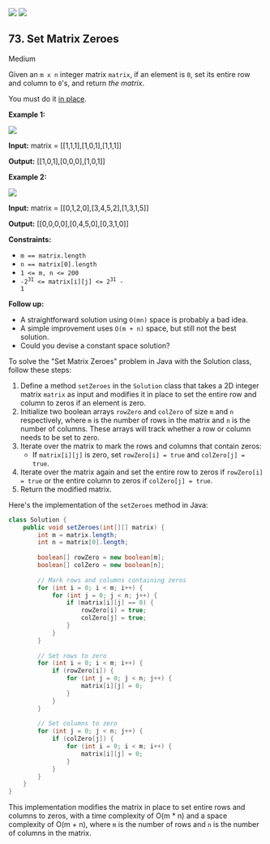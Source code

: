 [![](https://img.shields.io/github/stars/javadev/LeetCode-in-Java?label=Stars&style=flat-square)](https://github.com/javadev/LeetCode-in-Java)
[![](https://img.shields.io/github/forks/javadev/LeetCode-in-Java?label=Fork%20me%20on%20GitHub%20&style=flat-square)](https://github.com/javadev/LeetCode-in-Java/fork)

## 73\. Set Matrix Zeroes

Medium

Given an `m x n` integer matrix `matrix`, if an element is `0`, set its entire row and column to `0`'s, and return _the matrix_.

You must do it [in place](https://en.wikipedia.org/wiki/In-place_algorithm).

**Example 1:**

![](https://assets.leetcode.com/uploads/2020/08/17/mat1.jpg)

**Input:** matrix = \[\[1,1,1],[1,0,1],[1,1,1]]

**Output:** [[1,0,1],[0,0,0],[1,0,1]] 

**Example 2:**

![](https://assets.leetcode.com/uploads/2020/08/17/mat2.jpg)

**Input:** matrix = \[\[0,1,2,0],[3,4,5,2],[1,3,1,5]]

**Output:** [[0,0,0,0],[0,4,5,0],[0,3,1,0]] 

**Constraints:**

*   `m == matrix.length`
*   `n == matrix[0].length`
*   `1 <= m, n <= 200`
*   <code>-2<sup>31</sup> <= matrix[i][j] <= 2<sup>31</sup> - 1</code>

**Follow up:**

*   A straightforward solution using `O(mn)` space is probably a bad idea.
*   A simple improvement uses `O(m + n)` space, but still not the best solution.
*   Could you devise a constant space solution?

To solve the "Set Matrix Zeroes" problem in Java with the Solution class, follow these steps:

1. Define a method `setZeroes` in the `Solution` class that takes a 2D integer matrix `matrix` as input and modifies it in place to set the entire row and column to zeros if an element is zero.
2. Initialize two boolean arrays `rowZero` and `colZero` of size `m` and `n` respectively, where `m` is the number of rows in the matrix and `n` is the number of columns. These arrays will track whether a row or column needs to be set to zero.
3. Iterate over the matrix to mark the rows and columns that contain zeros:
   - If `matrix[i][j]` is zero, set `rowZero[i] = true` and `colZero[j] = true`.
4. Iterate over the matrix again and set the entire row to zeros if `rowZero[i] = true` or the entire column to zeros if `colZero[j] = true`.
5. Return the modified matrix.

Here's the implementation of the `setZeroes` method in Java:

```java
class Solution {
    public void setZeroes(int[][] matrix) {
        int m = matrix.length;
        int n = matrix[0].length;
        
        boolean[] rowZero = new boolean[m];
        boolean[] colZero = new boolean[n];
        
        // Mark rows and columns containing zeros
        for (int i = 0; i < m; i++) {
            for (int j = 0; j < n; j++) {
                if (matrix[i][j] == 0) {
                    rowZero[i] = true;
                    colZero[j] = true;
                }
            }
        }
        
        // Set rows to zero
        for (int i = 0; i < m; i++) {
            if (rowZero[i]) {
                for (int j = 0; j < n; j++) {
                    matrix[i][j] = 0;
                }
            }
        }
        
        // Set columns to zero
        for (int j = 0; j < n; j++) {
            if (colZero[j]) {
                for (int i = 0; i < m; i++) {
                    matrix[i][j] = 0;
                }
            }
        }
    }
}
```

This implementation modifies the matrix in place to set entire rows and columns to zeros, with a time complexity of O(m * n) and a space complexity of O(m + n), where `m` is the number of rows and `n` is the number of columns in the matrix.